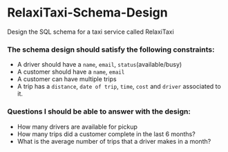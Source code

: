 # RelaxiTaxi-Schema-Design

Design the SQL schema for a taxi service called RelaxiTaxi

### The schema design should satisfy the following constraints:

- A driver should have a `name`, `email`, `status`(available/busy)
- A customer should have a `name`, `email`
- A customer can have multiple trips
- A trip has a `distance`, `date of trip`, `time`, `cost` and `driver` associated to it.

### Questions I should be able to answer with the design:

- How many drivers are available for pickup
- How many trips did a customer complete in the last 6 months?
- What is the average number of trips that a driver makes in a month?
